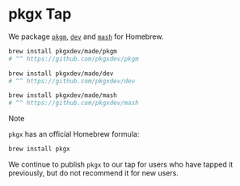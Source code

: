 # pkgx Tap

We package [`pkgm`], [`dev`] and [`mash`] for Homebrew.

```sh
brew install pkgxdev/made/pkgm
# ^^ https://github.com/pkgxdev/pkgm

brew install pkgxdev/made/dev
# ^^ https://github.com/pkgxdev/dev

brew install pkgxdev/made/mash
# ^^ https://github.com/pkgxdev/mash
```

> [!NOTE]
>
> `pkgx` has an official Homebrew formula:
>
> ```sh
> brew install pkgx
> ```
>
> We continue to publish `pkgx` to our tap for users who have tapped it
> previously, but do not recommend it for new users.


[`pkgm`]: https://github.com/pkgxdev/pkgm
[`dev`]: https://github.com/pkgxdev/dev
[`mash`]: https://github.com/pkgxdev/mash
